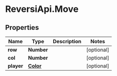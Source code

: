 # ReversiApi.Move

## Properties

Name | Type | Description | Notes
------------ | ------------- | ------------- | -------------
**row** | **Number** |  | [optional] 
**col** | **Number** |  | [optional] 
**player** | [**Color**](Color.md) |  | [optional] 


